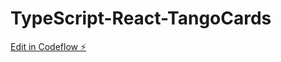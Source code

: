 # TypeScript-React-TangoCards

[Edit in Codeflow ⚡️](https://stackblitz.com/~/github.com/MwBoesgaard/TypeScript-React-TangoCards)